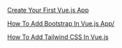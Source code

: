 [Create Your First Vue.js App](https://www.c-sharpcorner.com/article/create-your-first-vue-js-app/)

[How To Add Bootstrap In Vue.js App/](https://www.c-sharpcorner.com/article/how-to-add-bootstrap-in-vue-js-app/)

[How To Add Tailwind CSS In Vue.js](https://www.c-sharpcorner.com/article/how-to-add-tailwind-css-in-vue-js/)


